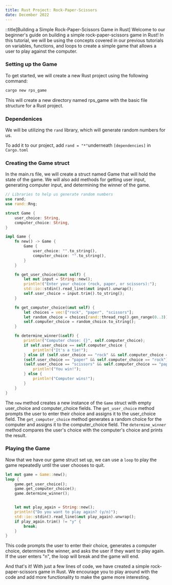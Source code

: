 ```yaml
---
title: Rust Project: Rock-Paper-Scissors
date: December 2022
---
```


::title[Building a Simple Rock-Paper-Scissors Game in Rust]
Welcome to our beginner's guide on building a simple rock-paper-scissors game in Rust! In this tutorial, we will be using the concepts covered in our previous tutorials on variables, functions, and loops to create a simple game that allows a user to play against the computer.

### Setting up the Game
To get started, we will create a new Rust project using the following command:

```sh
cargo new rps_game
```
This will create a new directory named rps_game with the basic file structure for a Rust project.

### Dependenices

We will be utilizing the `rand` library, which will generate random numbers for us.

To add it to our project, add `rand = "*"`underneath `[dependencies]` in `Cargo.toml`

### Creating the Game struct
In the main.rs file, we will create a struct named Game that will hold the state of the game. We will also add methods for getting user input, generating computer input, and determining the winner of the game.

```rust
// Libraries to help us generate random numbers
use rand;
use rand::Rng;

struct Game {
    user_choice: String,
    computer_choice: String,
}

impl Game {
    fn new() -> Game {
        Game {
            user_choice: "".to_string(),
            computer_choice: "".to_string(),
        }
    }

    fn get_user_choice(&mut self) {
        let mut input = String::new();
        println!("Enter your choice (rock, paper, or scissors):");
        std::io::stdin().read_line(&mut input).unwrap();
        self.user_choice = input.trim().to_string();
    }

    fn get_computer_choice(&mut self) {
        let choices = vec!["rock", "paper", "scissors"];
        let random_choice = choices[rand::thread_rng().gen_range(0..3)];
        self.computer_choice = random_choice.to_string();
    }

    fn determine_winner(&self) {
        println!("Computer chose: {}", self.computer_choice);
        if self.user_choice == self.computer_choice {
            println!("It's a tie!");
        } else if (self.user_choice == "rock" && self.computer_choice == "scissors") ||
        (self.user_choice == "paper" && self.computer_choice == "rock") ||
        (self.user_choice == "scissors" && self.computer_choice == "paper") {
            println!("You win!");
        } else {
            println!("Computer wins!");
        }
    }
}
```

The `new` method creates a new instance of the `Game` struct with empty user_choice and computer_choice fields. The `get_user_choice` method prompts the user to enter their choice and assigns it to the user_choice field. The `get_computer_choice` method generates a random choice for the computer and assigns it to the computer_choice field. The `determine_winner` method compares the user's choice with the computer's choice and prints the result.

### Playing the Game

Now that we have our game struct set up, we can use a `loop` to play the game repeatedly until the user chooses to quit.

```rust
let mut game = Game::new();
loop {
    game.get_user_choice();
    game.get_computer_choice();
    game.determine_winner();


    let mut play_again = String::new();
    println!("Do you want to play again? (y/n)");
    std::io::stdin().read_line(&mut play_again).unwrap();
    if play_again.trim() != "y" {
        break;
    }
}
```

This code prompts the user to enter their choice, generates a computer choice, determines the winner, and asks the user if they want to play again. If the user enters "n", the loop will break and the game will end.

And that's it! With just a few lines of code, we have created a simple rock-paper-scissors game in Rust. We encourage you to play around with the code and add more functionality to make the game more interesting.




